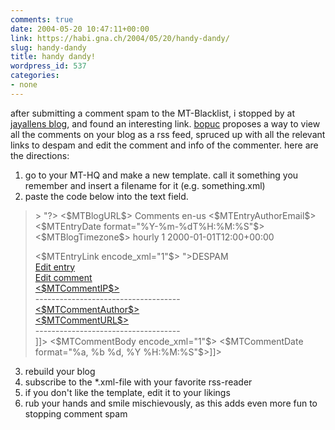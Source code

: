 ```yaml
---
comments: true
date: 2004-05-20 10:47:11+00:00
link: https://habi.gna.ch/2004/05/20/handy-dandy/
slug: handy-dandy
title: handy dandy!
wordpress_id: 537
categories:
- none
---
```


after submitting a comment spam to the MT-Blacklist, i stopped by at [jayallens blog](http://www.jayallen.org/comment_spam/), and found an interesting link.
[bopuc](http://bopuc.levendis.com/bopuc/archives/-2004/05/14/mt_template_for_monitoring_comment_spam.php) proposes a way to view all the comments on your blog as a rss feed, spruced up with all the relevant links to despam and edit the comment and info of the commenter.
here are the directions:
1. go to your MT-HQ and make a new template. 
call it something you remember and insert a filename for it (e.g. something.xml)
2. paste the code below into the text field.


<blockquote>>
<?xml version="1.0" encoding="<$MTPublishCharset$>"?>
<rss version="2.0" 
xmlns:dc="http://purl.org/dc/elements/1.1/"
xmlns:sy="http://purl.org/rss/1.0/modules/syndication/"
xmlns:admin="http://webns.net/mvcb/"
xmlns:rdf="http://www.w3.org/1999/02/22-rdf-syntax-ns#">
<channel>
<title><$MTBlogName remove_html="1" encode_xml="1"$> Comments</title>
<link><$MTBlogURL$></link>
<description>Comments</description>
<dc:language>en-us</dc:language>
<dc:creator><MTEntries lastn="1"><$MTEntryAuthorEmail$></MTEntries></dc:creator>
<dc:date><MTEntries lastn="1"><$MTEntryDate format="%Y-%m-%dT%H:%M:%S"$><$MTBlogTimezone$></MTEntries></dc:date>
<admin:generatorAgent rdf:resource="http://www.movabletype.org/?v=<$MTVersion$>" />
<sy:updatePeriod>hourly</sy:updatePeriod>
<sy:updateFrequency>1</sy:updateFrequency>
<sy:updateBase>2000-01-01T12:00+00:00</sy:updateBase>

<MTComments lastn="15" sort_order="descend"><MTCommentEntry>
<item>
<title><$MTEntryTitle encode_xml="1"$> (<$MTCommentAuthor encode_xml="1"$>)</title>
<link><$MTEntryLink encode_xml="1"$></link>
<description>
<![CDATA[
<a href="http://www.your-domain.com/path/to/your/mt/mt-blacklist.cgi?__mode=despam&_type=comment&id=<$MTCommentID pad="0"$>">DESPAM</a><br />
<a href="http://www.your-domain.com/path/to/your/mt/mt.cgi?__mode=view&_type=entry&id=<MTEntryID>&blog_id=<MTBlogID>">Edit entry</a><br />
<a href="http://www.your-domain.com/path/to/your/mt/mt.cgi?__mode=view&_type=comment&id=<MTCommentID>&blog_id=<MTBlogID>">Edit comment</a><br />
<a href="http://www.your-domain.com/path/to/your/mt/mt-blacklist.cgi?__mode=search&n=50&_type=comment&matchType=ip&ip=<$MTCommentIP$>&re-search=Search"><$MTCommentIP$></a><br />
------------------------------------<br />
<a href="mailto:<$MTCommentEmail$>" title="<$MTCommentEmail$>"><$MTCommentAuthor$></a><br />
<a href="<$MTCommentURL$>"><$MTCommentURL$></a><br />
------------------------------------<br />]]>
<$MTCommentBody encode_xml="1"$>
<![CDATA[------------------------------------<br />
<$MTCommentDate format="%a, %b %d, %Y %H:%M:%S"$>]]>
</description>
</item>
</MTCommentEntry></MTComments>
</channel>
</rss>
</blockquote>


3. rebuild your blog
4. subscribe to the *.xml-file with your favorite rss-reader
5. if you don't like the template, edit it to your likings
6. rub your hands and smile mischievously, as this adds even more fun to stopping comment spam
